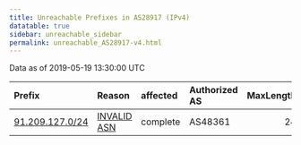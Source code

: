 ```yaml
---
title: Unreachable Prefixes in AS28917 (IPv4)
datatable: true
sidebar: unreachable_sidebar
permalink: unreachable_AS28917-v4.html
---
```


Data as of 2019-05-19 13:30:00 UTC


<div class="datatable-begin"></div>

| Prefix                                                   | Reason                                                                                                 | affected   | Authorized AS   |   MaxLength | Anchor                                         |   unreachable /24s |
|:---------------------------------------------------------|:-------------------------------------------------------------------------------------------------------|:-----------|:----------------|------------:|:-----------------------------------------------|-------------------:|
| [91.209.127.0/24](https://stat.ripe.net/91.209.127.0/24) | [INVALID ASN](https://rpki-validator.ripe.net/announcement-preview?asn=AS28917&prefix=91.209.127.0/24) | complete   | AS48361         |          24 | [RIPE](unreachable_RIPE_NCC_RPKI_Root-v4.html) |                  1 |

<div class="datatable-end"></div>
